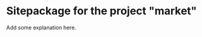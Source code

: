 Sitepackage for the project "market"
==============================================================

Add some explanation here.
